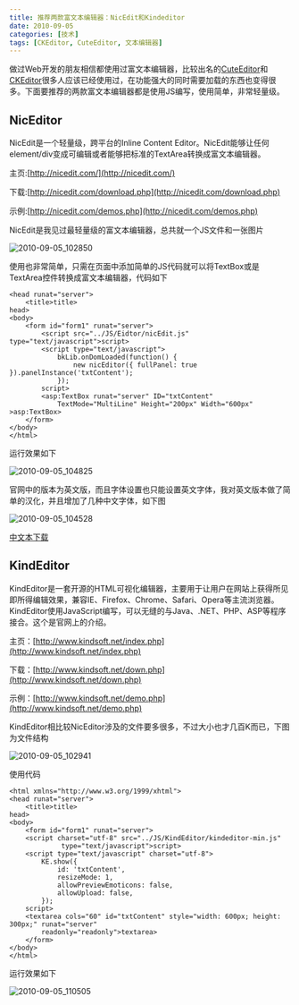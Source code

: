 ```yaml
---
title: 推荐两款富文本编辑器：NicEdit和Kindeditor
date: 2010-09-05
categories: [技术]
tags: [CKEditor, CuteEditor, 文本编辑器]
---
```


做过Web开发的朋友相信都使用过富文本编辑器，比较出名的[CuteEditor](http://cuteeditor.51aspx.com/)和[CKEditor](http://ckeditor.com/)很多人应该已经使用过，在功能强大的同时需要加载的东西也变得很多。下面要推荐的两款富文本编辑器都是使用JS编写，使用简单，非常轻量级。

## NicEditor

NicEdit是一个轻量级，跨平台的Inline Content Editor。NicEdit能够让任何 element/div变成可编辑或者能够把标准的TextArea转换成富文本编辑器。

主页:[http://nicedit.com/](http://nicedit.com/)

下载:[http://nicedit.com/download.php](http://nicedit.com/download.php)

示例:[http://nicedit.com/demos.php](http://nicedit.com/demos.php)

NicEdit是我见过最轻量级的富文本编辑器，总共就一个JS文件和一张图片

![2010-09-05_102850](https://cdn.jsdelivr.net/gh/oec2003/hblog-images/img/202201301603918.png)

使用也非常简单，只需在页面中添加简单的JS代码就可以将TextBox或是TextArea控件转换成富文本编辑器，代码如下

```
<head runat="server">
    <title>title>
head>
<body>
    <form id="form1" runat="server">
        <script src="../JS/Eidtor/nicEdit.js" type="text/javascript">script>
        <script type="text/javascript">
            bkLib.onDomLoaded(function() {
                new nicEditor({ fullPanel: true }).panelInstance('txtContent');
            });
        script>
        <asp:TextBox runat="server" ID="txtContent"
            TextMode="MultiLine" Height="200px" Width="600px" >asp:TextBox>
    </form>
</body>
</html>
```

运行效果如下

![2010-09-05_104825](https://cdn.jsdelivr.net/gh/oec2003/hblog-images/img/202201301603551.png)

官网中的版本为英文版，而且字体设置也只能设置英文字体，我对英文版本做了简单的汉化，并且增加了几种中文字体，如下图

![2010-09-05_104528](https://cdn.jsdelivr.net/gh/oec2003/hblog-images/img/202201301604995.png)

[中文本下载](http://files.cnblogs.com/oec2003/NICEidtor.rar)

## KindEditor

KindEditor是一套开源的HTML可视化编辑器，主要用于让用户在网站上获得所见即所得编辑效果，兼容IE、Firefox、Chrome、Safari、Opera等主流浏览器。 KindEditor使用JavaScript编写，可以无缝的与Java、.NET、PHP、ASP等程序接合。这个是官网上的介绍。

主页：[http://www.kindsoft.net/index.php](http://www.kindsoft.net/index.php)

下载：[http://www.kindsoft.net/down.php](http://www.kindsoft.net/down.php)

示例：[http://www.kindsoft.net/demo.php](http://www.kindsoft.net/demo.php)

KindEditor相比较NicEditor涉及的文件要多很多，不过大小也才几百K而已，下图为文件结构

![2010-09-05_102941](https://cdn.jsdelivr.net/gh/oec2003/hblog-images/img/202201301604810.png)

使用代码

```
<html xmlns="http://www.w3.org/1999/xhtml">
<head runat="server">
    <title>title>
head>
<body>
    <form id="form1" runat="server">
    <script charset="utf-8" src="../JS/KindEditor/kindeditor-min.js" 
             type="text/javascript">script>
    <script type="text/javascript" charset="utf-8">
        KE.show({
            id: 'txtContent',
            resizeMode: 1,
            allowPreviewEmoticons: false,
            allowUpload: false,
        });
    script>
    <textarea cols="60" id="txtContent" style="width: 600px; height: 300px;" runat="server"
        readonly="readonly">textarea>
    </form>
</body>
</html>
```

运行效果如下

![2010-09-05_110505](https://cdn.jsdelivr.net/gh/oec2003/hblog-images/img/202201301604578.png)

